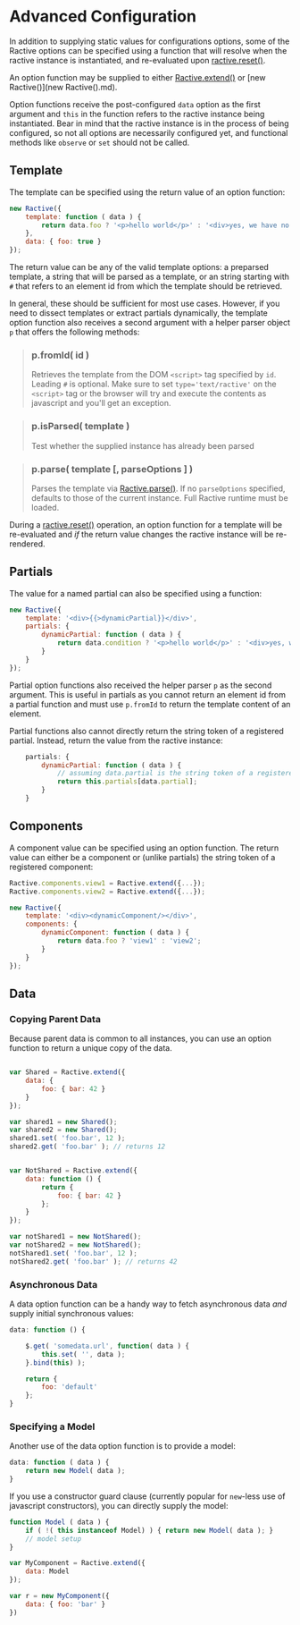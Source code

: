 # Advanced Configuration

In addition to supplying static values for configurations options, some of the Ractive options
can be specified using a function that will resolve when the ractive instance is instantiated,
and re-evaluated upon [ractive.reset()](ractive.reset().md).

An option function may be supplied to either [Ractive.extend()](Ractive.extend().md) or [new Ractive()](new Ractive().md).

Option functions receive the post-configured `data` option as the first argument and `this` in
the function refers to the ractive instance being instantiated.
Bear in mind that the ractive instance is in the process of being configured, so not all options
are necessarily configured yet, and functional methods like `observe` or `set` should not be called.

## Template

The template can be specified using the return value of an option function:

```js
new Ractive({
	template: function ( data ) {
		return data.foo ? '<p>hello world</p>' : '<div>yes, we have no foo</div>';
	},
	data: { foo: true }
});
```
The return value can be any of the valid template options: a preparsed template,
a string that will be parsed as a template, or an string starting with `#` that refers to an element id from which
the template should be retrieved.

In general, these should be sufficient for most use cases. However, if you need to dissect templates or extract
partials dynamically, the template option function also receives a second argument
with a helper parser object `p` that offers the following methods:

> ### p.fromId( id )
> Retrieves the template from the DOM `<script>` tag specified by `id`. Leading `#` is optional. Make sure to set `type='text/ractive'` on the `<script>` tag or the browser will try and execute the contents as javascript and you'll get an exception.

> ### p.isParsed( template )
> Test whether the supplied instance has already been parsed

> ### p.parse( template [, parseOptions ] )
> Parses the template via [Ractive.parse()](Ractive.parse().md). If no `parseOptions` specified, defaults to those
> of the current instance. Full Ractive runtime must be loaded.

During a [ractive.reset()](ractive.reset().md) operation, an option function for a template will be re-evaluated
and _if_ the return value changes the ractive instance will be re-rendered.

## Partials

The value for a named partial can also be specified using a function:

```js
new Ractive({
	template: '<div>{{>dynamicPartial}}</div>',
	partials: {
		dynamicPartial: function ( data ) {
			return data.condition ? '<p>hello world</p>' : '<div>yes, we have no foo</div>';
		}
	}
});
```

Partial option functions also received the helper parser `p` as the second argument. This is useful in
partials as you cannot return an element id from a partial function and must use `p.fromId` to return
the template content of an element.

Partial functions also cannot directly return the string token of a registered partial. Instead,
return the value from the ractive instance:

```js
	partials: {
		dynamicPartial: function ( data ) {
			// assuming data.partial is the string token of a registered partial:
			return this.partials[data.partial];
		}
	}
```

## Components

A component value can be specified using an option function. The return value can either be
a component or (unlike partials) the string token of a registered component:

```js
Ractive.components.view1 = Ractive.extend({...});
Ractive.components.view2 = Ractive.extend({...});

new Ractive({
	template: '<div><dynamicComponent/></div>',
	components: {
		dynamicComponent: function ( data ) {
			return data.foo ? 'view1' : 'view2';
		}
	}
});
```

## Data

### Copying Parent Data

Because parent data is common to all instances, you can use an option function to return a
unique copy of the data.

```js

var Shared = Ractive.extend({
	data: {
		foo: { bar: 42 }
	}
});

var shared1 = new Shared();
var shared2 = new Shared();
shared1.set( 'foo.bar', 12 );
shared2.get( 'foo.bar' ); // returns 12


var NotShared = Ractive.extend({
	data: function () {
		return {
			foo: { bar: 42 }
		};
	}
});

var notShared1 = new NotShared();
var notShared2 = new NotShared();
notShared1.set( 'foo.bar', 12 );
notShared2.get( 'foo.bar' ); // returns 42

```

### Asynchronous Data

A data option function can be a handy way to fetch asynchronous data _and_ supply initial synchronous values:

```js
data: function () {

	$.get( 'somedata.url', function( data ) {
		this.set( '', data );
	}.bind(this) );

	return {
		foo: 'default'
	};
}
```

### Specifying a Model

Another use of the data option function is to provide a model:

```js
data: function ( data ) {
	return new Model( data );
}
```

If you use a constructor guard clause (currently popular for `new`-less use of javascript constructors),
you can directly supply the model:


```js
function Model ( data ) {
	if ( !( this instanceof Model) ) { return new Model( data ); }
	// model setup
}

var MyComponent = Ractive.extend({
    data: Model
});

var r = new MyComponent({
    data: { foo: 'bar' }
})
```

